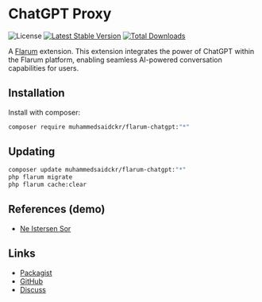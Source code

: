 # ChatGPT Proxy

![License](https://img.shields.io/badge/license-MIT-blue.svg) [![Latest Stable Version](https://img.shields.io/packagist/v/muhammedsaidckr/flarum-chatgpt.svg)](https://packagist.org/packages/muhammedsaidckr/flarum-chatgpt) [![Total Downloads](https://img.shields.io/packagist/dt/muhammedsaidckr/flarum-chatgpt.svg)](https://packagist.org/packages/muhammedsaidckr/flarum-chatgpt)

A [Flarum](http://flarum.org) extension. This extension integrates the power of ChatGPT within the Flarum platform, enabling seamless AI-powered conversation capabilities for users.

## Installation

Install with composer:

```sh
composer require muhammedsaidckr/flarum-chatgpt:"*"
```

## Updating

```sh
composer update muhammedsaidckr/flarum-chatgpt:"*"
php flarum migrate
php flarum cache:clear
```

## References (demo)
- [Ne Istersen Sor](https://neistersensor.com/)



## Links

- [Packagist](https://packagist.org/packages/muhammedsaidckr/flarum-chatgpt)
- [GitHub](https://github.com/muhammedsaidckr/flarum-chatgpt)
- [Discuss](https://discuss.flarum.org/d/PUT_DISCUSS_SLUG_HERE)
